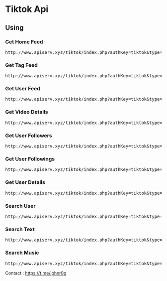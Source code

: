 
<h1>Tiktok Api</h1>

<h2> Using </h2>

<h3> Get Home Feed </h3>
<pre>
http://www.apiserv.xyz/tiktok/index.php?authKey=tiktok&type=homeFeed
</pre>

<h3> Get Tag Feed </h3>
<pre>
http://www.apiserv.xyz/tiktok/index.php?authKey=tiktok&type=tagFeed&tagName=tiktok
</pre>

<h3> Get User Feed </h3>
<pre>
http://www.apiserv.xyz/tiktok/index.php?authKey=tiktok&type=userFeed&userId=6532945789314929664
</pre>

<h3>Get Video Details </h3>
<pre>
http://www.apiserv.xyz/tiktok/index.php?authKey=tiktok&type=getVideo&awemeId=6648145264601206021
</pre>

<h3> Get User Followers </h3>
<pre>
http://www.apiserv.xyz/tiktok/index.php?authKey=tiktok&type=userFollowers&userId=6532945789314929664
</pre>

<h3> Get User Followings </h3>
<pre>
http://www.apiserv.xyz/tiktok/index.php?authKey=tiktok&type=userFollowings&userId=6532945789314929664
</pre>

<h3> Get User Details </h3>
<pre>
http://www.apiserv.xyz/tiktok/index.php?authKey=tiktok&type=userDetail&userId=6532945789314929664
</pre>

<h3> Search User </h3>
<pre>
http://www.apiserv.xyz/tiktok/index.php?authKey=tiktok&type=userSearch&keyword=a
</pre>

<h3> Search Text </h3>
<pre>
http://www.apiserv.xyz/tiktok/index.php?authKey=tiktok&type=searchText&keyword=a
</pre>

<h3> Search Music </h3>
<pre>
http://www.apiserv.xyz/tiktok/index.php?authKey=tiktok&type=searchMusic&keyword=a
</pre>


Contact : https://t.me/johnr0g
